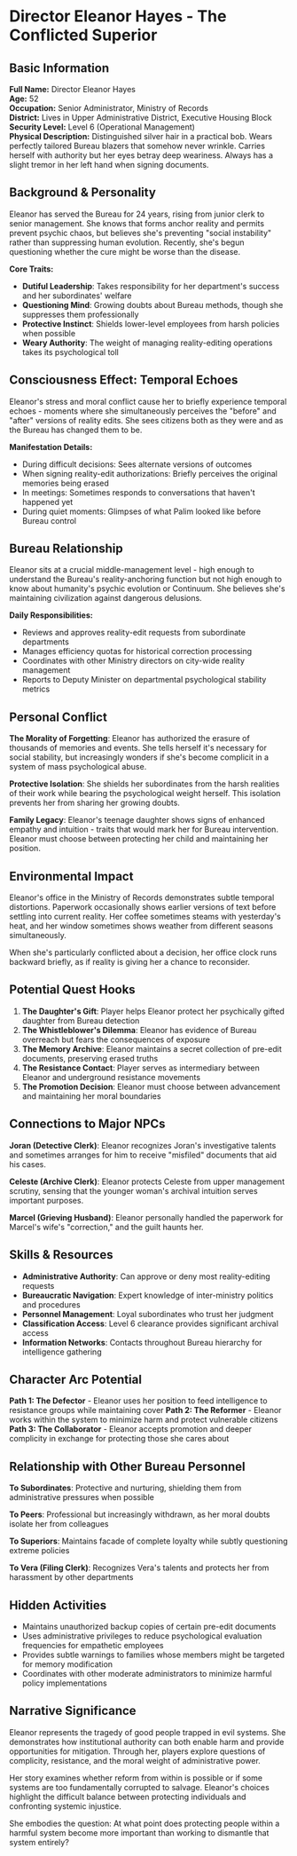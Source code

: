 # Director Eleanor Hayes - The Conflicted Superior

## Basic Information

**Full Name:** Director Eleanor Hayes  
**Age:** 52  
**Occupation:** Senior Administrator, Ministry of Records  
**District:** Lives in Upper Administrative District, Executive Housing Block  
**Security Level:** Level 6 (Operational Management)  
**Physical Description:** Distinguished silver hair in a practical bob. Wears perfectly tailored Bureau blazers that somehow never wrinkle. Carries herself with authority but her eyes betray deep weariness. Always has a slight tremor in her left hand when signing documents.

## Background & Personality

Eleanor has served the Bureau for 24 years, rising from junior clerk to senior management. She knows that forms anchor reality and permits prevent psychic chaos, but believes she's preventing "social instability" rather than suppressing human evolution. Recently, she's begun questioning whether the cure might be worse than the disease.

**Core Traits:**
- **Dutiful Leadership**: Takes responsibility for her department's success and her subordinates' welfare
- **Questioning Mind**: Growing doubts about Bureau methods, though she suppresses them professionally
- **Protective Instinct**: Shields lower-level employees from harsh policies when possible
- **Weary Authority**: The weight of managing reality-editing operations takes its psychological toll

## Consciousness Effect: Temporal Echoes

Eleanor's stress and moral conflict cause her to briefly experience temporal echoes - moments where she simultaneously perceives the "before" and "after" versions of reality edits. She sees citizens both as they were and as the Bureau has changed them to be.

**Manifestation Details:**
- During difficult decisions: Sees alternate versions of outcomes
- When signing reality-edit authorizations: Briefly perceives the original memories being erased
- In meetings: Sometimes responds to conversations that haven't happened yet
- During quiet moments: Glimpses of what Palim looked like before Bureau control

## Bureau Relationship

Eleanor sits at a crucial middle-management level - high enough to understand the Bureau's reality-anchoring function but not high enough to know about humanity's psychic evolution or Continuum. She believes she's maintaining civilization against dangerous delusions.

**Daily Responsibilities:**
- Reviews and approves reality-edit requests from subordinate departments
- Manages efficiency quotas for historical correction processing
- Coordinates with other Ministry directors on city-wide reality management
- Reports to Deputy Minister on departmental psychological stability metrics

## Personal Conflict

**The Morality of Forgetting**: Eleanor has authorized the erasure of thousands of memories and events. She tells herself it's necessary for social stability, but increasingly wonders if she's become complicit in a system of mass psychological abuse.

**Protective Isolation**: She shields her subordinates from the harsh realities of their work while bearing the psychological weight herself. This isolation prevents her from sharing her growing doubts.

**Family Legacy**: Eleanor's teenage daughter shows signs of enhanced empathy and intuition - traits that would mark her for Bureau intervention. Eleanor must choose between protecting her child and maintaining her position.

## Environmental Impact

Eleanor's office in the Ministry of Records demonstrates subtle temporal distortions. Paperwork occasionally shows earlier versions of text before settling into current reality. Her coffee sometimes steams with yesterday's heat, and her window sometimes shows weather from different seasons simultaneously.

When she's particularly conflicted about a decision, her office clock runs backward briefly, as if reality is giving her a chance to reconsider.

## Potential Quest Hooks

1. **The Daughter's Gift**: Player helps Eleanor protect her psychically gifted daughter from Bureau detection
2. **The Whistleblower's Dilemma**: Eleanor has evidence of Bureau overreach but fears the consequences of exposure
3. **The Memory Archive**: Eleanor maintains a secret collection of pre-edit documents, preserving erased truths
4. **The Resistance Contact**: Player serves as intermediary between Eleanor and underground resistance movements
5. **The Promotion Decision**: Eleanor must choose between advancement and maintaining her moral boundaries

## Connections to Major NPCs

**Joran (Detective Clerk)**: Eleanor recognizes Joran's investigative talents and sometimes arranges for him to receive "misfiled" documents that aid his cases.

**Celeste (Archive Clerk)**: Eleanor protects Celeste from upper management scrutiny, sensing that the younger woman's archival intuition serves important purposes.

**Marcel (Grieving Husband)**: Eleanor personally handled the paperwork for Marcel's wife's "correction," and the guilt haunts her.

## Skills & Resources

- **Administrative Authority**: Can approve or deny most reality-editing requests
- **Bureaucratic Navigation**: Expert knowledge of inter-ministry politics and procedures
- **Personnel Management**: Loyal subordinates who trust her judgment
- **Classification Access**: Level 6 clearance provides significant archival access
- **Information Networks**: Contacts throughout Bureau hierarchy for intelligence gathering

## Character Arc Potential

**Path 1: The Defector** - Eleanor uses her position to feed intelligence to resistance groups while maintaining cover
**Path 2: The Reformer** - Eleanor works within the system to minimize harm and protect vulnerable citizens
**Path 3: The Collaborator** - Eleanor accepts promotion and deeper complicity in exchange for protecting those she cares about

## Relationship with Other Bureau Personnel

**To Subordinates**: Protective and nurturing, shielding them from administrative pressures when possible

**To Peers**: Professional but increasingly withdrawn, as her moral doubts isolate her from colleagues

**To Superiors**: Maintains facade of complete loyalty while subtly questioning extreme policies

**To Vera (Filing Clerk)**: Recognizes Vera's talents and protects her from harassment by other departments

## Hidden Activities

- Maintains unauthorized backup copies of certain pre-edit documents
- Uses administrative privileges to reduce psychological evaluation frequencies for empathetic employees
- Provides subtle warnings to families whose members might be targeted for memory modification
- Coordinates with other moderate administrators to minimize harmful policy implementations

## Narrative Significance

Eleanor represents the tragedy of good people trapped in evil systems. She demonstrates how institutional authority can both enable harm and provide opportunities for mitigation. Through her, players explore questions of complicity, resistance, and the moral weight of administrative power.

Her story examines whether reform from within is possible or if some systems are too fundamentally corrupted to salvage. Eleanor's choices highlight the difficult balance between protecting individuals and confronting systemic injustice.

She embodies the question: At what point does protecting people within a harmful system become more important than working to dismantle that system entirely?